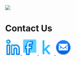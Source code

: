 <img src="https://capsule-render.vercel.app/api?type=waving&color=auto&height=100&section=header&text=Hello%20World!😁&fontSize=70&animation=blink&fontAlign=33&descAlign=15&fontAlignY=20&descAlignY=30&" />
<!--     Links -->
<h1>Contact Us</h1>
<a href="https://www.linkedin.com/in/ِali-mohamed-4218391b1">
  <img height="50" src="linkedin.png"/>
</a>
<a href="https://www.facebook.com/profile.php?id=100078176362609&mibextid=b06tZ0">
  <img height="50" src="facebook.png"/>
</a>
<a href="https://www.kaggle.com/alimohamed01">
  <img height="50" src="kaggle.png"/>
</a>
<a href="alim9hamem1000@gmail.com">
  <img height="50" src="email.png"/>
</a>
